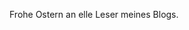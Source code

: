 <!--
.. title: Frohe Ostern
.. slug: 67-frohe-ostern
.. date: 2007-04-08 00:39:15
.. tags: In eigener Sache
.. description: 
.. type: text
-->

Frohe Ostern an elle Leser meines Blogs.
